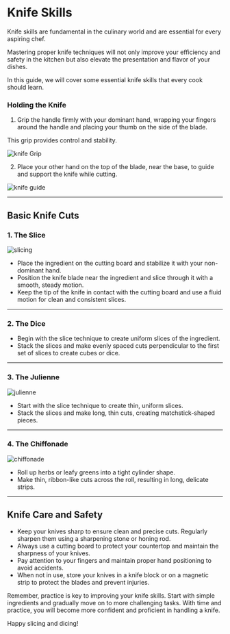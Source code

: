 # Knife Skills

Knife skills are fundamental in the culinary world and are essential for every aspiring chef.

Mastering proper knife techniques will not only improve your efficiency and safety in the kitchen but also elevate the presentation and flavor of your dishes. 

In this guide, we will cover some essential knife skills that every cook should learn.

### **Holding the Knife**

1. Grip the handle firmly with your dominant hand, wrapping your fingers around the handle and placing your thumb on the side of the blade. 

This grip provides control and stability.


![knife Grip](resource:assets/images/knife_grip.jpg) 



2. Place your other hand on the top of the blade, near the base, to guide and support the knife while cutting.


![knife guide](resource:assets/images/helping_hand.jpg)

---

## **Basic Knife Cuts**

### 1. **The Slice**
![slicing](resource:assets/images/vegcuts/Slicing.png)


- Place the ingredient on the cutting board and stabilize it with your non-dominant hand.
- Position the knife blade near the ingredient and slice through it with a smooth, steady motion. 
- Keep the tip of the knife in contact with the cutting board and use a fluid motion for clean and consistent slices.
---

### 2. **The Dice**

- Begin with the slice technique to create uniform slices of the ingredient.
- Stack the slices and make evenly spaced cuts perpendicular to the first set of slices to create cubes or dice.
---

### 3. **The Julienne**
![julienne](resource:assets/images/vegcuts/Julienne.png)


- Start with the slice technique to create thin, uniform slices.
- Stack the slices and make long, thin cuts, creating matchstick-shaped pieces.
 
---
### 4. **The Chiffonade**
![chiffonade](resource:assets/images/vegcuts/Chiffonade.png)


- Roll up herbs or leafy greens into a tight cylinder shape.
- Make thin, ribbon-like cuts across the roll, resulting in long, delicate strips.


---

## **Knife Care and Safety**

- Keep your knives sharp to ensure clean and precise cuts. Regularly sharpen them using a sharpening stone or honing rod.
- Always use a cutting board to protect your countertop and maintain the sharpness of your knives.
- Pay attention to your fingers and maintain proper hand positioning to avoid accidents.
- When not in use, store your knives in a knife block or on a magnetic strip to protect the blades and prevent injuries.

Remember, practice is key to improving your knife skills. Start with simple ingredients and gradually move on to more challenging tasks. With time and practice, you will become more confident and proficient in handling a knife.

Happy slicing and dicing!
